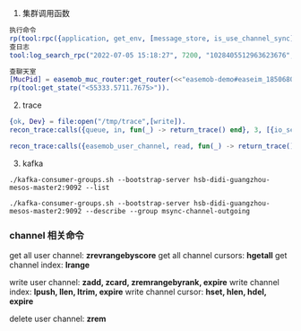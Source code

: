 1. 集群调用函数
``` erlang
执行命令
rp(tool:rpc({application, get_env, [message_store, is_use_channel_sync]}, 'msync@ebs')).
查日志
tool:log_search_rpc("2022-07-05 15:18:27", 7200, "1028405512963623676", 20, "ejabberd@ebs").

查聊天室
[MucPid] = easemob_muc_router:get_router(<<"easemob-demo#easeim_185068033212417">>).
rp(tool:get_state("<55333.5711.7675>")).
```
2. trace
```erlang
{ok, Dev} = file:open("/tmp/trace",[write]).
recon_trace:calls({queue, in, fun(_) -> return_trace() end}, 3, [{io_server, Dev}]).

recon_trace:calls({easemob_user_channel, read, fun(_) -> return_trace() end}, 100, [{return_to, true}, {scope, local}]).
```
3. kafka
``` shell
./kafka-consumer-groups.sh --bootstrap-server hsb-didi-guangzhou-mesos-master2:9092 --list

./kafka-consumer-groups.sh --bootstrap-server hsb-didi-guangzhou-mesos-master2:9092 --describe --group msync-channel-outgoing
```

### channel 相关命令

get all user channel: **zrevrangebyscore**
get all channel cursors: **hgetall**
get channel index: **lrange**

write user channel: **zadd, zcard, zremrangebyrank, expire**
write channel index: **lpush, llen, ltrim, expire**
write channel cursor: **hset, hlen, hdel, expire**

delete user channel: **zrem**